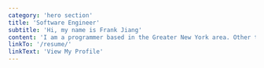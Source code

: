 ```yaml
---
category: 'hero section'
title: 'Software Engineer'
subtitle: 'Hi, my name is Frank Jiang'
content: 'I am a programmer based in the Greater New York area. Other than coding, I enjoy photography.'
linkTo: '/resume/'
linkText: 'View My Profile'
---
```

